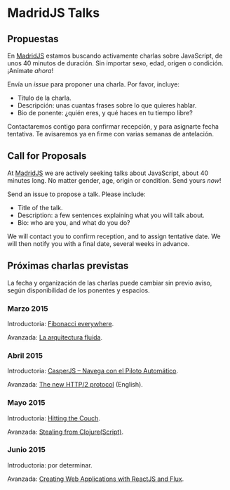 # MadridJS Talks

## Propuestas

En [MadridJS](http://www.meetup.com/madridjs/)
estamos buscando activamente charlas sobre JavaScript,
de unos 40 minutos de duración.
Sin importar sexo, edad, origen o condición.
¡Anímate *ahora*!

Envía un _issue_ para proponer una charla. Por favor, incluye:

* Título de la charla.
* Descripción: unas cuantas frases sobre lo que quieres hablar.
* Bio de ponente: ¿quién eres, y qué haces en tu tiempo libre?

Contactaremos contigo para confirmar recepción, y para asignarte fecha tentativa.
Te avisaremos ya en firme con varias semanas de antelación.

## Call for Proposals

At [MadridJS](http://www.meetup.com/madridjs/)
we are actively seeking talks about JavaScript,
about 40 minutes long.
No matter gender, age, origin or condition.
Send yours *now*!

Send an issue to propose a talk. Please include:

* Title of the talk.
* Description: a few sentences explaining what you will talk about.
* Bio: who are you, and what do you do?

We will contact you to confirm reception, and to assign tentative date.
We will then notify you with a final date, several weeks in advance.

## Próximas charlas previstas

La fecha y organización de las charlas puede cambiar sin previo aviso,
según disponibilidad de los ponentes y espacios.

### Marzo 2015

Introductoria: [Fibonacci everywhere](https://github.com/madridjs/talks/issues/1).

Avanzada: [La arquitectura fluida](https://github.com/madridjs/talks/issues/2).

### Abril 2015

Introductoria: [CasperJS – Navega con el Piloto Automático](https://github.com/madridjs/talks/issues/3).

Avanzada: [The new HTTP/2 protocol](https://github.com/madridjs/talks/issues/4) (English).

### Mayo 2015

Introductoria: [Hitting the Couch](https://github.com/madridjs/talks/issues/7).

Avanzada: [Stealing from Clojure(Script)](https://github.com/madridjs/talks/issues/6).

### Junio 2015

Introductoria: por determinar.

Avanzada: [Creating Web Applications with ReactJS and Flux](https://github.com/madridjs/talks/issues/5).

